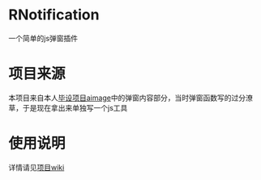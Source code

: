 # RNotification
一个简单的js弹窗插件

# 项目来源
本项目来自本人[毕设项目aimage](https://aimage.zhuanjie.ltd/)中的弹窗内容部分，当时弹窗函数写的过分潦草，于是现在拿出来单独写一个js工具

# 使用说明
详情请见[项目wiki](https://github.com/RandallAnjie/RNotification/wiki/使用说明)
